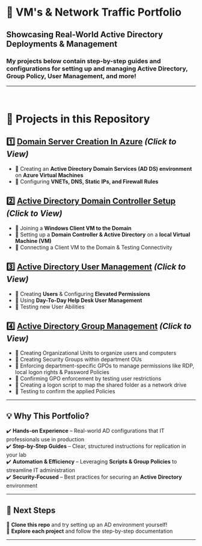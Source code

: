 # 🏢 VM's & Network Traffic Portfolio

## Showcasing Real-World Active Directory Deployments & Management

###  My projects below contain step-by-step guides and configurations for setting up and managing **Active Directory, Group Policy, User Management, and more!** 
---

<br>

# 📌 **Projects in this Repository**  

## 1️⃣ [**Domain Server Creation In Azure**](https://github.com/cn205000/IT-Portfolio/tree/main/Active%20Directory/Azure-Domain-Setup)    *(Click to View)*  
- 🔹 Creating an **Active Directory Domain Services (AD DS) environment** on **Azure Virtual Machines**  
- 🔹 Configuring **VNETs, DNS, Static IPs, and Firewall Rules**   

## 2️⃣ [**Active Directory Domain Controller Setup**](https://github.com/cn205000/IT-Portfolio/tree/main/Active%20Directory/ActiveDirectory-DomainSetup) *(Click to View)*  
- 🔹 Joining a **Windows Client VM to the Domain** 
- 🔹 Setting up a **Domain Controller & Active Directory** on a **local Virtual Machine (VM)**  
- 🔹 Connecting a Client VM to the Domain & Testing Connectivity

## 3️⃣ [**Active Directory User Management**](https://github.com/cn205000/IT-Portfolio/tree/main/Active%20Directory/ActiveDirectory-UserManagement) *(Click to View)*  
- 🔹 Creating **Users** & Configuring **Elevated Permissions**
- 🔹 Using **Day-To-Day Help Desk User Management**
- 🔹 Testing new User Abilities

## 4️⃣ [**Active Directory Group Management**](https://github.com/cn205000/IT-Portfolio/tree/main/Active%20Directory/ActiveDirectory-GPO-Management) *(Click to View)*  
- 🔹 Creating Organizational Units to organize users and computers
- 🔹 Creating Security Groups within department OUs
- 🔹 Enforcing department-specific GPOs to manage permissions like RDP, local logon rights & Password Policies
- 🔹 Confirming GPO enforcement by testing user restrictions
- 🔹 Creating a logon script to map the shared folder as a network drive
- 🔹 Testing to confirm the applied Policies

---

## 💡 **Why This Portfolio?**  

✔️ **Hands-on Experience** – Real-world AD configurations that IT professionals use in production  
✔️ **Step-by-Step Guides** – Clear, structured instructions for replication in your lab  
✔️ **Automation & Efficiency** – Leveraging **Scripts & Group Policies** to streamline IT administration  
✔️ **Security-Focused** – Best practices for securing an **Active Directory** environment  


---

## 🚀 **Next Steps**  

💾 **Clone this repo** and try setting up an AD environment yourself!  
📖 **Explore each project** and follow the step-by-step documentation  

---
